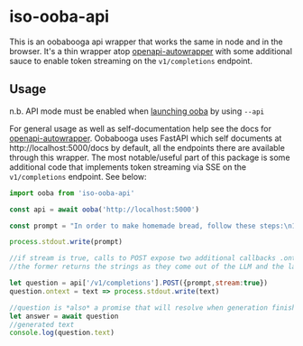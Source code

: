 # iso-ooba-api
This is an oobabooga api wrapper that works the same in node and in the browser. It's a thin wrapper atop [openapi-autowrapper](https://www.npmjs.com/package/openapi-autowrapper) with some additional sauce to enable token streaming on the `v1/completions` endpoint.

## Usage
n.b. API mode must be enabled when [launching ooba](https://github.com/oobabooga/text-generation-webui#api) by using `--api`

For general usage as well as self-documentation help see the docs for [openapi-autowrapper](https://www.npmjs.com/package/openapi-autowrapper). Oobabooga uses FastAPI which self documents at http://localhost:5000/docs by default, all the endpoints there are available through this wrapper. The most notable/useful part of this package is some additional code that implements token streaming via SSE on the `v1/completions` endpoint. See below:

```js
import ooba from 'iso-ooba-api'

const api = await ooba('http://localhost:5000')

const prompt = "In order to make homemade bread, follow these steps:\n1)"

process.stdout.write(prompt)

//if stream is true, calls to POST expose two additional callbacks .ontext and .onchunk
//the former returns the strings as they come out of the LLM and the latter returns the full JSON responses from ooba

let question = api['/v1/completions'].POST({prompt,stream:true})
question.ontext = text => process.stdout.write(text)

//question is *also* a promise that will resolve when generation finishes.
let answer = await question
//generated text
console.log(question.text)
```

